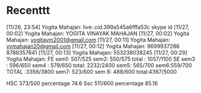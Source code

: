 # Recenttt

[11/26, 23:54] Yogita Mahajan: live:.cid.399a545a6fffa53c       skype id
[11/27, 00:02] Yogita Mahajan: YOGITA VINAYAK MAHAJAN
[11/27, 00:02] Yogita Mahajan: yogitavm2001@gmail.com
[11/27, 00:11] Yogita Mahajan: yvmahajan20@gmail.com
[11/27, 00:12] Yogita Mahajan: 9699937286   8788357641
[11/27, 00:13] Yogita Mahajan: 553238038245
[11/27, 00:29] Yogita Mahajan: FE  sem1: 507/525  sem2: 550/575   total : 1057/1100  SE sem3 : 596/650 sem4 : 579/650 total: 2232/2400  sem5: 565/700 sem6:559/700 TOTAL :3356/3800 sem7: 523/600  sem 8: 488/600 total:4367/5000

HSC 373/500  percentage  74.6
Ssc 511/600 percentage 85.16
